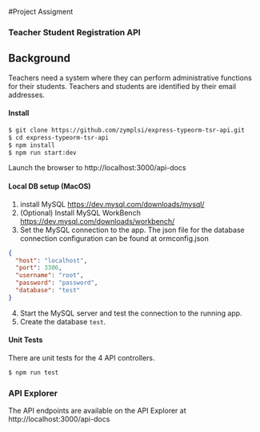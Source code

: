 #Project Assigment

### Teacher Student Registration API

## Background

Teachers need a system where they can perform administrative functions for their students. Teachers and students are identified by their email addresses.

#### Install

```sh
$ git clone https://github.com/zymplsi/express-typeorm-tsr-api.git
$ cd express-typeorm-tsr-api
$ npm install
$ npm run start:dev
```

Launch the browser to http://localhost:3000/api-docs

#### Local DB setup (MacOS)

1. install MySQL
   https://dev.mysql.com/downloads/mysql/
2. (Optional) Install MySQL WorkBench
   https://dev.mysql.com/downloads/workbench/
3. Set the MySQL connection to the app. The json file for the database connection configuration can be found at ormconfig.json

```json
{
  "host": "localhost",
  "port": 3306,
  "username": "root",
  "password": "password",
  "database": "test"
}
```

4.  Start the MySQL server and test the connection to the running app.
5.  Create the database `test`.


#### Unit Tests

There are unit tests for the 4 API controllers.

```sh
$ npm run test
```

### API Explorer

The API endpoints are available on the API Explorer at http://localhost:3000/api-docs

